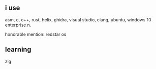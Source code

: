 ## i use
asm, c, c++, rust, helix, ghidra, visual studio, clang, ubuntu, windows 10 enterprise n.

honorable mention: redstar os

## learning
zig